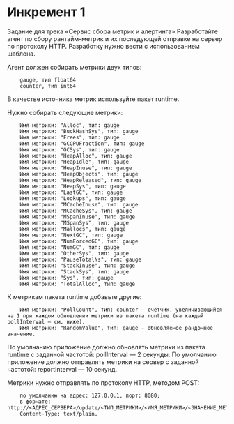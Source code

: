 # Инкремент 1
Задание для трека «Сервис сбора метрик и алертинга»
Разработайте агент по сбору рантайм-метрик и их последующей отправке на сервер по протоколу HTTP. Разработку нужно вести с использованием шаблона.

Агент должен собирать метрики двух типов:
```
    gauge, тип float64
    counter, тип int64
```
В качестве источника метрик используйте пакет runtime.

Нужно собирать следующие метрики:
```
    Имя метрики: "Alloc", тип: gauge
    Имя метрики: "BuckHashSys", тип: gauge
    Имя метрики: "Frees", тип: gauge
    Имя метрики: "GCCPUFraction", тип: gauge
    Имя метрики: "GCSys", тип: gauge
    Имя метрики: "HeapAlloc", тип: gauge
    Имя метрики: "HeapIdle", тип: gauge
    Имя метрики: "HeapInuse", тип: gauge
    Имя метрики: "HeapObjects", тип: gauge
    Имя метрики: "HeapReleased", тип: gauge
    Имя метрики: "HeapSys", тип: gauge
    Имя метрики: "LastGC", тип: gauge
    Имя метрики: "Lookups", тип: gauge
    Имя метрики: "MCacheInuse", тип: gauge
    Имя метрики: "MCacheSys", тип: gauge
    Имя метрики: "MSpanInuse", тип: gauge
    Имя метрики: "MSpanSys", тип: gauge
    Имя метрики: "Mallocs", тип: gauge
    Имя метрики: "NextGC", тип: gauge
    Имя метрики: "NumForcedGC", тип: gauge
    Имя метрики: "NumGC", тип: gauge
    Имя метрики: "OtherSys", тип: gauge
    Имя метрики: "PauseTotalNs", тип: gauge
    Имя метрики: "StackInuse", тип: gauge
    Имя метрики: "StackSys", тип: gauge
    Имя метрики: "Sys", тип: gauge
    Имя метрики: "TotalAlloc", тип: gauge
```

К метрикам пакета runtime добавьте другие:
```
    Имя метрики: "PollCount", тип: counter — счётчик, увеличивающийся на 1 при каждом обновлении метрики из пакета runtime (на каждый pollInterval — см. ниже).
    Имя метрики: "RandomValue", тип: gauge — обновляемое рандомное значение.
```

По умолчанию приложение должно обновлять метрики из пакета runtime с заданной частотой: pollInterval — 2 секунды.
По умолчанию приложение должно отправлять метрики на сервер с заданной частотой: reportInterval — 10 секунд.

Метрики нужно отправлять по протоколу HTTP, методом POST:
```
    по умолчанию на адрес: 127.0.0.1, порт: 8080;
    в формате: http://<АДРЕС_СЕРВЕРА>/update/<ТИП_МЕТРИКИ>/<ИМЯ_МЕТРИКИ>/<ЗНАЧЕНИЕ_МЕТРИКИ>;
    Content-Type: text/plain.
```
